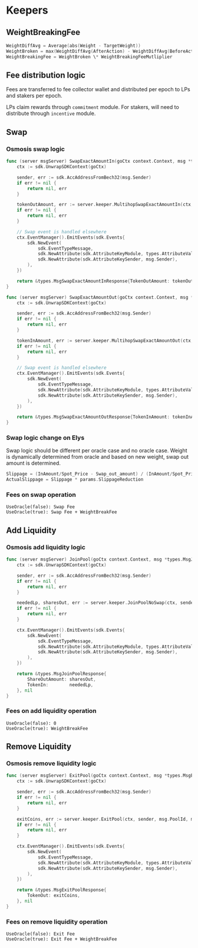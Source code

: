 <!--
order: 3
-->

# Keepers

## WeightBreakingFee

```go
WeightDiffAvg = Average(abs(Weight - TargetWeight))
WeightBroken = max(WeightDiffAvg(AfterAction) - WeightDiffAvg(BeforeAction), 0)
WeightBreakingFee = WeightBroken \* WeightBreakingFeeMutliplier
```

## Fee distribution logic

Fees are transferred to fee collector wallet and distributed per epoch to LPs and stakers per epoch.

LPs claim rewards through `commitment` module.
For stakers, will need to distribute through `incentive` module.

## Swap

### Osmosis swap logic

```go
func (server msgServer) SwapExactAmountIn(goCtx context.Context, msg *types.MsgSwapExactAmountIn) (*types.MsgSwapExactAmountInResponse, error) {
	ctx := sdk.UnwrapSDKContext(goCtx)

	sender, err := sdk.AccAddressFromBech32(msg.Sender)
	if err != nil {
		return nil, err
	}

	tokenOutAmount, err := server.keeper.MultihopSwapExactAmountIn(ctx, sender, msg.Routes, msg.TokenIn, msg.TokenOutMinAmount)
	if err != nil {
		return nil, err
	}

	// Swap event is handled elsewhere
	ctx.EventManager().EmitEvents(sdk.Events{
		sdk.NewEvent(
			sdk.EventTypeMessage,
			sdk.NewAttribute(sdk.AttributeKeyModule, types.AttributeValueCategory),
			sdk.NewAttribute(sdk.AttributeKeySender, msg.Sender),
		),
	})

	return &types.MsgSwapExactAmountInResponse{TokenOutAmount: tokenOutAmount}, nil
}

func (server msgServer) SwapExactAmountOut(goCtx context.Context, msg *types.MsgSwapExactAmountOut) (*types.MsgSwapExactAmountOutResponse, error) {
	ctx := sdk.UnwrapSDKContext(goCtx)

	sender, err := sdk.AccAddressFromBech32(msg.Sender)
	if err != nil {
		return nil, err
	}

	tokenInAmount, err := server.keeper.MultihopSwapExactAmountOut(ctx, sender, msg.Routes, msg.TokenInMaxAmount, msg.TokenOut)
	if err != nil {
		return nil, err
	}

	// Swap event is handled elsewhere
	ctx.EventManager().EmitEvents(sdk.Events{
		sdk.NewEvent(
			sdk.EventTypeMessage,
			sdk.NewAttribute(sdk.AttributeKeyModule, types.AttributeValueCategory),
			sdk.NewAttribute(sdk.AttributeKeySender, msg.Sender),
		),
	})

	return &types.MsgSwapExactAmountOutResponse{TokenInAmount: tokenInAmount}, nil
}
```

### Swap logic change on Elys

Swap logic should be different per oracle case and no oracle case. Weight is dynamically determined from oracle and based on new weight, swap out amount is determined.

```go
Slippage = (InAmount/Spot_Price - Swap_out_amount) / (InAmount/Spot_Price)
ActualSlippage = Slippage * params.SlippageReduction
```

### Fees on swap operation

```
UseOracle(false): Swap Fee
UseOracle(true): Swap Fee + WeightBreakFee
```

## Add Liquidity

### Osmosis add liquidity logic

```go
func (server msgServer) JoinPool(goCtx context.Context, msg *types.MsgJoinPool) (*types.MsgJoinPoolResponse, error) {
	ctx := sdk.UnwrapSDKContext(goCtx)

	sender, err := sdk.AccAddressFromBech32(msg.Sender)
	if err != nil {
		return nil, err
	}

	neededLp, sharesOut, err := server.keeper.JoinPoolNoSwap(ctx, sender, msg.PoolId, msg.ShareOutAmount, msg.TokenInMaxs)
	if err != nil {
		return nil, err
	}

	ctx.EventManager().EmitEvents(sdk.Events{
		sdk.NewEvent(
			sdk.EventTypeMessage,
			sdk.NewAttribute(sdk.AttributeKeyModule, types.AttributeValueCategory),
			sdk.NewAttribute(sdk.AttributeKeySender, msg.Sender),
		),
	})

	return &types.MsgJoinPoolResponse{
		ShareOutAmount: sharesOut,
		TokenIn:        neededLp,
	}, nil
}
```

### Fees on add liquidity operation

```
UseOracle(false): 0
UseOracle(true): WeightBreakFee
```

## Remove Liquidity

### Osmosis remove liquidity logic

```go
func (server msgServer) ExitPool(goCtx context.Context, msg *types.MsgExitPool) (*types.MsgExitPoolResponse, error) {
	ctx := sdk.UnwrapSDKContext(goCtx)

	sender, err := sdk.AccAddressFromBech32(msg.Sender)
	if err != nil {
		return nil, err
	}

	exitCoins, err := server.keeper.ExitPool(ctx, sender, msg.PoolId, msg.ShareInAmount, msg.TokenOutMins)
	if err != nil {
		return nil, err
	}

	ctx.EventManager().EmitEvents(sdk.Events{
		sdk.NewEvent(
			sdk.EventTypeMessage,
			sdk.NewAttribute(sdk.AttributeKeyModule, types.AttributeValueCategory),
			sdk.NewAttribute(sdk.AttributeKeySender, msg.Sender),
		),
	})

	return &types.MsgExitPoolResponse{
		TokenOut: exitCoins,
	}, nil
}
```

### Fees on remove liquidity operation

```
UseOracle(false): Exit Fee
UseOracle(true): Exit Fee + WeightBreakFee
```
